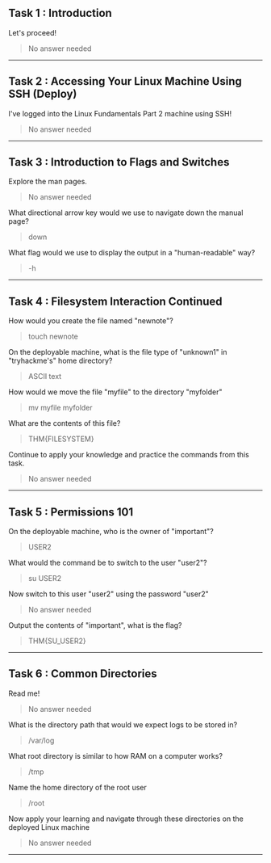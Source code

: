 Task 1 : Introduction 
----

Let's proceed!
> No answer needed

----

Task 2 : Accessing Your Linux Machine Using SSH (Deploy)
----

I've logged into the Linux Fundamentals Part 2 machine using SSH!
> No answer needed

----

Task 3 : Introduction to Flags and Switches
----

Explore the man pages.
> No answer needed

What directional arrow key would we use to navigate down the manual page?
> down

What flag would we use to display the output in a "human-readable" way?
> -h

----

Task 4 : Filesystem Interaction Continued
----

How would you create the file named "newnote"?
> touch newnote

On the deployable machine, what is the file type of "unknown1" in "tryhackme's" home 
directory?
> ASCII text

How would we move the file "myfile" to the directory "myfolder" 
> mv myfile myfolder

What are the contents of this file?
> THM{FILESYSTEM}
 
Continue to apply your knowledge and practice the commands from this task.
> No answer needed

----

Task 5 : Permissions 101
----

On the deployable machine, who is the owner of "important"?
> USER2

What would the command be to switch to the user "user2"?
> su USER2

Now switch to this user "user2" using the password "user2"
> No answer needed

Output the contents of "important", what is the flag?
> THM{SU_USER2}

----

Task 6 : Common Directories
----

Read me!
> No answer needed

What is the directory path that would we expect logs to be stored in?
> /var/log

What root directory is similar to how RAM on a computer works?
> /tmp

Name the home directory of the root user 
> /root

Now apply your learning and navigate through these directories on the deployed Linux machine
> No answer needed

----

